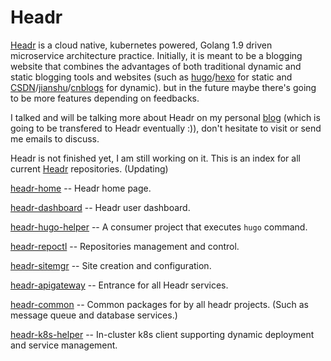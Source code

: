 # Headr

[Headr](https://headr.io) is a cloud native, kubernetes powered, Golang 1.9 driven microservice architecture practice. Initially, it is meant to be a blogging website that combines the advantages of both traditional dynamic and static blogging tools and websites (such as [hugo](https://gohugo.io/)/[hexo](https://hexo.io/) for static and [CSDN](https://www.csdn.net/)/[jianshu](https://www.jianshu.com/)/[cnblogs](https://www.cnblogs.com/) for dynamic). but in the future maybe there's going to be more features depending on feedbacks.

I talked and will be talking more about Headr on my personal [blog](https://seagullbird.xyz/) (which is going to be transfered to Headr eventually :)), don't hesitate to visit or send me emails to discuss.

Headr is not finished yet, I am still working on it. This is an index for all current [Headr](https://headr.io) repositories. (Updating)

[headr-home](https://github.com/seagullbird/headr-home) -- Headr home page.

[headr-dashboard](https://github.com/seagullbird/headr-dashboard) -- Headr user dashboard.

[headr-hugo-helper](https://github.com/seagullbird/headr-hugo-helper) -- A consumer project that executes `hugo` command.

[headr-repoctl](https://github.com/seagullbird/headr-repoctl) -- Repositories management and control.

[headr-sitemgr](https://github.com/seagullbird/headr-sitemgr) -- Site creation and configuration.

[headr-apigateway](https://github.com/seagullbird/headr-apigateway) -- Entrance for all Headr services.

[headr-common](https://github.com/seagullbird/headr-common) -- Common packages for by all headr projects. (Such as message queue and database services.)

[headr-k8s-helper](https://github.com/seagullbird/headr-k8s-helper) -- In-cluster k8s client supporting dynamic deployment and service management.
